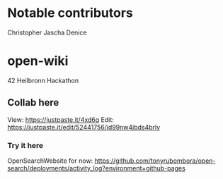 # Notable contributors
Christopher
Jascha
Denice

# open-wiki
42 Heilbronn Hackathon

## Collab here
View: https://justpaste.it/4xd6q
Edit: https://justpaste.it/edit/52441756/id99nw4jbds4brly

### Try it here
OpenSearchWebsite for now: https://github.com/tonyrubombora/open-search/deployments/activity_log?environment=github-pages
